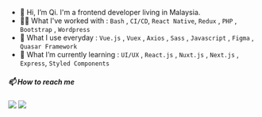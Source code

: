 - 👋 Hi, I’m Qi. I'm a frontend developer living in Malaysia.
- 👩‍🦳 What I've worked with : `Bash` , `CI/CD`, `React Native`, `Redux` , `PHP` , `Bootstrap` , `Wordpress`
- 👀 What I use everyday : `Vue.js` , `Vuex` , `Axios` , `Sass` , `Javascript` , `Figma` , `Quasar Framework`
- 🌱 What I’m currently learning : `UI/UX` , `React.js` , `Nuxt.js` , `Next.js` , `Express`, `Styled Components`

<h5>📫 How to reach me</h5>
<a href="https://www.linkedin.com/in/aqilah-fatin/"><img src="https://img.shields.io/badge/linkedin-%230077B5.svg?&style=for-the-badge&logo=linkedin&logoColor=white" /></a> <a href="mailto:aqilahfatin01@gmail.com"><img src="https://img.shields.io/badge/gmail-%23D14836.svg?&style=for-the-badge&logo=gmail&logoColor=white" /></a>

<!---
aqilahqi/aqilahqi is a ✨ special ✨ repository because its `README.md` (this file) appears on your GitHub profile.
You can click the Preview link to take a look at your changes.
--->
